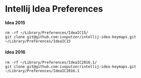 Intellij Idea Preferences
===

#### Idea 2015
```
rm -rf ~/Library/Preferences/IdeaIC15/
git clone git@github.com:ivoputzer/intellij-idea-keymaps.git ~/Library/Preferences/IdeaIC15
```

#### Idea 2016
```
rm -rf ~/Library/Preferences/IdeaIC2016.1/
git clone git@github.com:ivoputzer/intellij-idea-keymaps.git ~/Library/Preferences/IdeaIC2016.1
```
